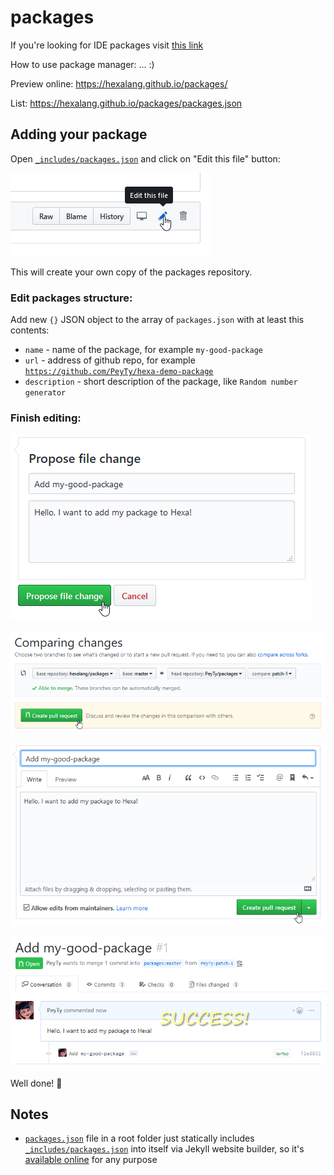 # packages

If you're looking for IDE packages visit [this link](https://github.com/hexalang/hexa#tools--ide)

How to use package manager: ... :)

Preview online: https://hexalang.github.io/packages/

List: https://hexalang.github.io/packages/packages.json

## Adding your package

Open [`_includes/packages.json`](https://github.com/hexalang/packages/blob/master/_includes/packages.json)
and click on "Edit this file" button:

![Edit this file](edit.png?raw=true)

This will create your own copy of the packages repository.

### Edit packages structure:

Add new `{}` JSON object to the array of `packages.json` with at least this contents:

- `name` - name of the package, for example `my-good-package`
- `url` - address of github repo, for example [`https://github.com/PeyTy/hexa-demo-package`](https://github.com/PeyTy/hexa-demo-package)
- `description` - short description of the package, like `Random number generator`

### Finish editing:

![Propose](propose.png?raw=true)

![Comparing](comparing.png?raw=true)

![Create](create.png?raw=true)

![Done](done.png?raw=true)

Well done! :tada:

## Notes

- [`packages.json`](https://github.com/hexalang/packages/blob/master/packages.json) file in a root folder
just statically includes
[`_includes/packages.json`](https://github.com/hexalang/packages/blob/master/_includes/packages.json)
into itself via Jekyll website builder, so it's [available online](https://hexalang.github.io/packages/packages.json)
for any purpose
